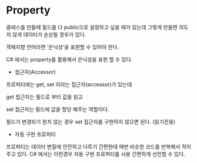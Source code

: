 # Property

클래스를 만들때 필드를 다 public으로 설정하고 싶을 때가 있는데 
그렇게 만들면 의도치 않게 데이터가 손상될 경우가 있다.

객체지향 언어라면 '은닉성'을 표현할 수 있어야 한다.

C# 에서는 property를 활용해서 은닉성을 표현 할 수 있다.



- 접근자(Accessor)

프로퍼티에는 get, set 이라는 접근자(accessor)가 있는데 

get 접근자는 필드로 부터 값을 읽고 

set 접근자는 필드에 값을 할당 해주는 역할이다.

필드가 변경되기 원치 않는 경우 set 접근자를 구현하지 않으면 된다. (읽기전용)



- 자동 구현 프로퍼티 

프로퍼티는 데이터 변질에 안전하고 다루기 간편한데 매번 비슷한 코드를 반복해서
적어주고 있다. C# 에서는 이런경우 자동 구현 프로퍼티를 사용 간편하게 선언할 수 있다.